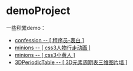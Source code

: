 # demoProject
一些积累demo：

* [confession -- [ 程序员-表白 ]](https://sanshui-koko.github.io/demoProject/confession/index.html)
* [minions -- [ css3人物行走动画 ]](https://sanshui-koko.github.io/demoProject/minions/man_walking_animation.html)
* [minions -- [ css3小黄人 ]](https://sanshui-koko.github.io/demoProject/minions/minions_animation.html)
* [3DPeriodicTable -- [ 3D元素周期表三维图片墙 ]](https://sanshui-koko.github.io/demoProject/3DPeriodicTable/index.html)
